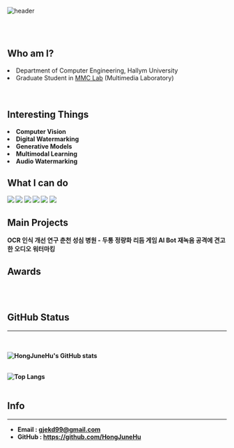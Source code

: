 ![header](https://capsule-render.vercel.app/api?type=wave&color=auto&height=300&section=header&text=Hong%20June%20Hu&animation=twinkling&fontColor=ffffff&fontSize=90)


<div align="left">
<br> </br>
<h2> <strong>Who am I?</strong> </h2> 
  <li>Department of Computer Engineering, Hallym University</li>
  <li>Graduate Student in <a href="https://mmc.hallym.ac.kr/" target="_blank">MMC Lab</a> (Multimedia Laboratory)</li>
<br></br>
</div>
<div>
  <h2> <strong> Interesting Things </h2>
  <li>Computer Vision</li>
  <li>Digital Watermarking</li>
  <li>Generative Models</li>
  <li>Multimodal Learning</li>
  <li>Audio Watermarking</li>
</div>
<div>
  <h2> What I can do </h2>
  <a href="https://www.python.org"><img src="https://img.shields.io/badge/Python-3766AB?style=flat-square&logo=Python&logoColor=white"></a> <a href="https://pytorch.org/"><img src="https://img.shields.io/badge/pytorch-EE4C2C?style=flat-square&logo=Pytorch&logoColor=white"></a> <a href="https://www.oracle.com/java/"><img src="https://img.shields.io/badge/Java-FF5500?style=flat-square&logo=Java&logoColor=white"/></a>   <a href="https://en.cppreference.com/w/"><img src="https://img.shields.io/badge/C-A8B9CC?style=flat-square&logo=C&logoColor=white"></a> <a href="https://unity.com/"><img src="https://img.shields.io/badge/Unity-000000?style=flat-square&logo=Unity&logoColor=white"/></a> <a href="https://www.mysql.com
/"><img src="https://img.shields.io/badge/MySQL-0067A3?style=flat-square&logo=MySQL&logoColor=white"/></a> 
</img>
</div>

<div>
  <h2><strong>Main Projects</strong></h2>
  OCR 인식 개선 연구
  춘천 성심 병원 - 두통 정량화
  리듬 게임 AI Bot
  재녹음 공격에 견고한 오디오 워터마킹
</div>

<div>
  <h2><strong>Awards</strong></h2>
</div>

<br></br>

<!--## BaekJoon Status-->
<!--
---
<br></br>
[![Solved.ac 프로필](http://mazassumnida.wtf/api/v2/generate_badge?boj=gjekd99)](https://solved.ac/gjekd99/)
<br></br>
-->

## GitHub Status
---
<br></br>
![HongJuneHu's GitHub stats](https://github-readme-stats.vercel.app/api?username=HongJuneHu&show_icons=true&theme=radical)
<br></br>

![Top Langs](https://github-readme-stats.vercel.app/api/top-langs/?username=HongJuneHu&layout=Demo&theme=dark)
<br></br>

## Info
---
- Email : gjekd99@gmail.com
- GitHub : https://github.com/HongJuneHu
